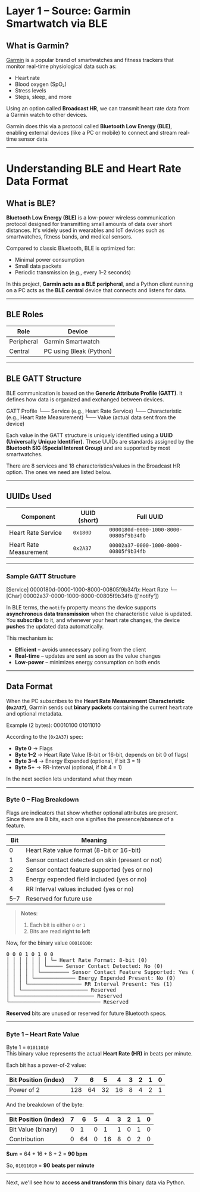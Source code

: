 # Layer 1 – Source: Garmin Smartwatch via BLE

## What is Garmin?

[Garmin](https://www.garmin.com/) is a popular brand of smartwatches and fitness trackers that monitor real-time physiological data such as:

- Heart rate  
- Blood oxygen (SpO₂)  
- Stress levels  
- Steps, sleep, and more  

Using an option called **Broadcast HR**, we can transmit heart rate data from a Garmin watch to other devices.

Garmin does this via a protocol called **Bluetooth Low Energy (BLE)**, enabling external devices (like a PC or mobile) to connect and stream real-time sensor data.

---

# Understanding BLE and Heart Rate Data Format

## What is BLE?

**Bluetooth Low Energy (BLE)** is a low-power wireless communication protocol designed for transmitting small amounts of data over short distances. It's widely used in wearables and IoT devices such as smartwatches, fitness bands, and medical sensors.

Compared to classic Bluetooth, BLE is optimized for:

- Minimal power consumption  
- Small data packets  
- Periodic transmission (e.g., every 1–2 seconds)  

In this project, **Garmin acts as a BLE peripheral**, and a Python client running on a PC acts as the **BLE central** device that connects and listens for data.

---

## BLE Roles

| Role       | Device                   |
|------------|--------------------------|
| Peripheral | Garmin Smartwatch        |
| Central    | PC using Bleak (Python)  |

---

## BLE GATT Structure

BLE communication is based on the **Generic Attribute Profile (GATT)**. It defines how data is organized and exchanged between devices.

GATT Profile
└── Service (e.g., Heart Rate Service)
    └── Characteristic (e.g., Heart Rate Measurement)
        └── Value (actual data sent from the device)

Each value in the GATT structure is uniquely identified using a **UUID (Universally Unique Identifier)**. These UUIDs are standards assigned by the **Bluetooth SIG (Special Interest Group)** and are supported by most smartwatches.

There are 8 services and 18 characteristics/values in the Broadcast HR option. The ones we need are listed below.

---

## UUIDs Used

| Component              | UUID (short) | Full UUID                                      |
|------------------------|--------------|------------------------------------------------|
| Heart Rate Service     | `0x180D`     | `0000180d-0000-1000-8000-00805f9b34fb`         |
| Heart Rate Measurement | `0x2A37`     | `00002a37-0000-1000-8000-00805f9b34fb`         |

---

### Sample GATT Structure

[Service] 0000180d-0000-1000-8000-00805f9b34fb: Heart Rate
└─ [Char]   00002a37-0000-1000-8000-00805f9b34fb (['notify'])

In BLE terms, the `notify` property means the device supports **asynchronous data transmission** when the characteristic value is updated.  
You **subscribe** to it, and whenever your heart rate changes, the device **pushes** the updated data automatically.

This mechanism is:

- **Efficient** – avoids unnecessary polling from the client  
- **Real-time** – updates are sent as soon as the value changes  
- **Low-power** – minimizes energy consumption on both ends  

---

## Data Format

When the PC subscribes to the **Heart Rate Measurement Characteristic (`0x2A37`)**, Garmin sends out **binary packets** containing the current heart rate and optional metadata.

Example (2 bytes):  00010100 01011010

According to the (`0x2A37`) spec:

- **Byte 0** → Flags  
- **Byte 1–2** → Heart Rate Value (8-bit or 16-bit, depends on bit 0 of flags)  
- **Byte 3–4** → Energy Expended (optional, if bit 3 = 1)  
- **Byte 5+** → RR-Interval (optional, if bit 4 = 1)

In the next section lets understand what they mean

---

### Byte 0 – Flag Breakdown

Flags are indicators that show whether optional attributes are present.  
Since there are 8 bits, each one signifies the presence/absence of a feature.

| Bit | Meaning                                             |
|-----|-----------------------------------------------------|
| 0   | Heart Rate value format (8-bit or 16-bit)           |
| 1   | Sensor contact detected on skin (present or not)    |
| 2   | Sensor contact feature supported (yes or no)        |
| 3   | Energy expended field included (yes or no)          |
| 4   | RR Interval values included (yes or no)             |
| 5–7 | Reserved for future use                             |

> **Notes**:  
> 1. Each bit is either `0` or `1`  
> 2. Bits are read **right to left**

Now, for the binary value `00010100`:

<pre>
0 0 0 1 0 1 0 0
│ │ │ │ │ │ │ └─ Heart Rate Format: 8-bit (0)
│ │ │ │ │ │ └───── Sensor Contact Detected: No (0)
│ │ │ │ │ └───────── Sensor Contact Feature Supported: Yes (1)
│ │ │ │ └───────────── Energy Expended Present: No (0)
│ │ │ └───────────────── RR Interval Present: Yes (1)
│ │ └───────────────────── Reserved
│ └───────────────────────── Reserved
└───────────────────────────── Reserved
</pre>

**Reserved** bits are unused or reserved for future Bluetooth specs.

---

### Byte 1 – Heart Rate Value

Byte 1 = `01011010`  
This binary value represents the actual **Heart Rate (HR)** in beats per minute.

Each bit has a power-of-2 value:

| Bit Position (index) | 7   | 6  | 5  | 4  | 3  | 2  | 1  | 0  |
|----------------------|-----|----|----|----|----|----|----|----|
| Power of 2           | 128 | 64 | 32 | 16 | 8  | 4  | 2  | 1  |

And the breakdown of the byte:

| Bit Position (index) | 7 | 6 | 5 | 4 | 3 | 2 | 1 | 0 |
|----------------------|---|---|---|---|---|---|---|---|
| Bit Value (binary)   | 0 | 1 | 0 | 1 | 1 | 0 | 1 | 0 |
| Contribution         | 0 |64 | 0 |16 | 8 | 0 | 2 | 0 |

**Sum** = 64 + 16 + 8 + 2 = **90 bpm**

So, `01011010` = **90 beats per minute**

---

Next, we'll see how to **access and transform** this binary data via Python.
